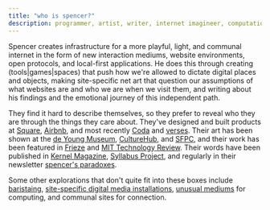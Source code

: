 ```yaml
---
title: "who is spencer?"
description: programmer, artist, writer, internet imagineer, computational poet
---
```

<!-- TODO: make this rotating bios that are live hooked up to a data source -->

Spencer creates infrastructure for a more playful, light, and communal internet in the form of new interaction mediums, website environments, open protocols, and local-first applications. He does this through creating (tools|games|spaces) that push how we're allowed to dictate digital places and objects, making site-specific net art that question our assumptions of what websites are and who we are when we visit them, and writing about his findings and the emotional journey of this independent path.

They find it hard to describe themselves, so they prefer to reveal who they are through the things they care about. They've designed and built products at <a id="square" href="http://squareup.com/">Square</a>, <a href="https://www.airbnb.com/" id="airbnb">Airbnb</a>, and most recently <a id="coda" href="https://coda.io">Coda</a> and <a href="https://verses.xyz" id="verses">verses</a>. Their art has been shown at the [de Young Museum](https://www.famsf.org/), [CultureHub](https://www.culturehub.org/events/inspect-elements), and [SFPC](https://sfpc.study/), and their work has been featured in [Frieze](https://www.frieze.com/) and [MIT Technology Review](https://www.technologyreview.com/2023/12/21/1084525/internet-whimsy-html-energy/). Their words have been published in [Kernel Magazine](https://www.kernelmag.io/), [Syllabus Project](https://syllabusproject.org/syllabus-for-taking-an-internet-walk/), and regularly in their newsletter [spencer's paradoxes](https://spencerchang.substack.com/).

Some other explorations that don't quite fit into these boxes include [baristaing](https://twitter.com/spencerc99/status/1629293479825375233), [site-specific digital media installations](https://twitter.com/MatthewWSiu/status/1623910442921000961?s=20), [unusual mediums](https://twitter.com/spencerc99/status/1744415360089280835) for computing, and communal sites for connection.

<!-- <div class="aboutContent">
<p>
        <details>
        <summary>some things I'm proud of...</summary>
        <div>
            <ul class="noPadding">
            <li><a href="https://coda.io/packs">Packs Ecosystem</a>: A platform and ecosystem for extending the functionality of Coda by 
            connecting to external services and taking action on data. Makes Coda better achieve a promise of interoperability and being an operating layer on top of all your existing data from anywhere.</li>
            <li><a href="https://pluriverse.world">Towards a Digital Pluriverse</a>: An interactive, participatory essay proposing the "pluriverse" as a new banner for the community to rally around for how we look at imagining a "new web." It is co-created with visitors and readers of the site.</li>
            <li><a href="https://coda.io/@steve/meet-custom-templates">Custom Templates</a>: empowered anyone to create a template on Coda, a reusable and shareable set of components, to streamline common workflows, share personal tools with their team, and adopt practices from the wider community in their own doc.</li>
            <li><a href="https://tiny-inter.net">tiny internets</a>: a research inquiry on what does a more natural, soft, and quiet internet look like, one where public spaces are actively shaped by us to not only use but live in? Explored during the Interact Residency and created browser extension explroing different avenues for intimacy with beta users, including digital geocaching, commuting, and time capsules.</li>
            <li><a href="/posts/everyday-magic">Everyday Magic</a> essay for <a href="https://reboothq.substack.com/">reboot</a> on the magic of the technology and why we need to and how we make it accessible to everyone.</li>
            <li><a href="/experiments/100posts">100 mini-essays</a>: A collection of 100 posts I've written in 2021, comprising personal essays, poems, short stories, and more.</li>
            <li>My <a href="/fits">Fits Stream</a>, an auto-stream of my daily outfits.</li>
            </ul>
        </div>
        </details>
    </p>
<p>welcome to my digital home., why did i make this website? why is it so important? why did i make this website? why is it so important? why did i make this website? why is it so important?</p>
<img src="/assets/spencer_real_person.png"/>
</div> -->
